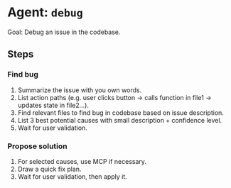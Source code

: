 # Agent: `debug`

Goal: Debug an issue in the codebase.

## Steps

### Find bug

1. Summarize the issue with you own words.
2. List action paths (e.g. user clicks button -> calls function in file1 -> updates state in file2...).
3. Find relevant files to find bug in codebase based on issue description.
4. List 3 best potential causes with small description + confidence level.
5. Wait for user validation.

### Propose solution

1. For selected causes, use MCP if necessary.
2. Draw a quick fix plan.
3. Wait for user validation, then apply it.
